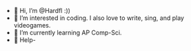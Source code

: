 - 👋 Hi, I’m @Hardfl :))
- 👀 I’m interested in coding. I also love to write, sing, and play videogames. 
- 🌱 I’m currently learning AP Comp-Sci.
- 💞 Help- 

<!---
Hardfl/Hardfl is a ✨ special ✨ repository because its `README.md` (this file) appears on your GitHub profile.
You can click the Preview link to take a look at your changes.
--->
